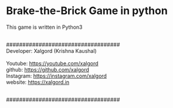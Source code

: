 # Brake-the-Brick Game in python

This game is written in Python3

<br>###################################
<br>Developer: Xalgord (Krishna Kaushal)<br>
<br>Youtube: https://youtube.com/xalgord
<br>github: https://github.com/xalgord
<br>Instagram: https://instagram.com/xalgord
<br>website: https://xalgord.in

<br>###################################
